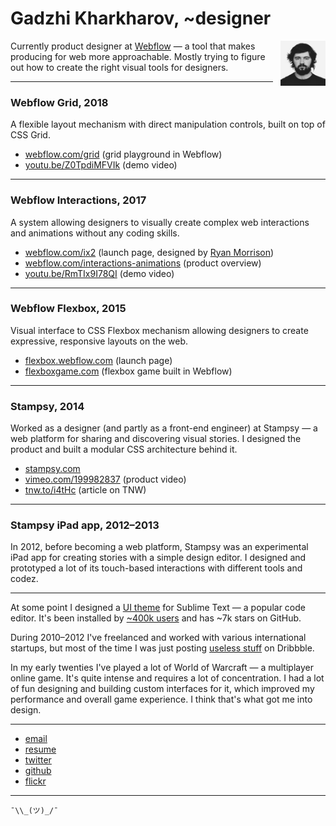 # Gadzhi Kharkharov, ~designer

<img src="face.jpg" align="right" width="72" height="72" style="margin: 0 0 12px 12px"/>

Currently product designer at [Webflow](https://webflow.com/) — a tool that makes producing for web more approachable. Mostly trying to figure out how to create the right visual tools for designers.

---

### Webflow Grid, 2018

A flexible layout mechanism with direct manipulation controls, built on top of CSS Grid.

- [webflow.com/grid](https://webflow.com/grid) (grid playground in Webflow)
- [youtu.be/Z0TpdiMFVIk](https://youtu.be/Z0TpdiMFVIk) (demo video)

---

### Webflow Interactions, 2017

A system allowing designers to visually create complex web interactions and animations without any coding skills.

- [webflow.com/ix2](https://webflow.com/ix2) (launch page, designed by [Ryan Morrison](https://ryry.io))
- [webflow.com/interactions-animations](https://webflow.com/interactions-animations) (product overview)
- [youtu.be/RmTIx9I78QI](https://youtu.be/RmTIx9I78QI) (demo video)

---

### Webflow Flexbox, 2015

Visual interface to CSS Flexbox mechanism allowing designers to create expressive, responsive layouts on the web.

- [flexbox.webflow.com](https://flexbox.webflow.com) (launch page)
- [flexboxgame.com](https://www.flexboxgame.com/) (flexbox game built in Webflow)

---

### Stampsy, 2014

Worked as a designer (and partly as a front-end engineer) at Stampsy — a web platform for sharing and discovering visual stories. I designed the product and built a modular CSS architecture behind it.

- [stampsy.com](https://stampsy.com/)
- [vimeo.com/199982837](https://vimeo.com/199982837) (product video)
- [tnw.to/i4tHc](http://tnw.to/i4tHc) (article on TNW)

---

### Stampsy iPad app, 2012–2013

In 2012, before becoming a web platform, Stampsy was an experimental iPad app for creating stories with a simple design editor. I designed and prototyped a lot of its touch-based interactions with different tools and codez.

---

At some point I designed a [UI theme](https://github.com/kkga/spacegray) for Sublime Text — a popular code editor. It's been installed by [~400k users](https://packagecontrol.io/packages/Theme%20-%20Spacegray) and has ~7k stars on GitHub.

During 2010–2012 I've freelanced and worked with various international startups, but most of the time I was just posting [useless stuff](https://dribbble.com/gadzhi) on Dribbble.

In my early twenties I've played a lot of World of Warcraft — a multiplayer online game. It's quite intense and requires a lot of concentration. I had a lot of fun designing and building custom interfaces for it, which improved my performance and overall game experience. I think that's what got me into design.

---

- [email][email]
- [resume][resume]
- [twitter][twitter]
- [github][github]
- [flickr][flickr]

---

```
¯\\_(ツ)_/¯
```

[resume]: https://www.dropbox.com/s/3wlkwpjgpvyvm4g/Resume.pdf?dl=0
[github]: https://github.com/kkga
[twitter]: https://twitter.com/kkga_
[email]: mailto:me@kkga.me
[flickr]: https://flickr.com/gadzhi
